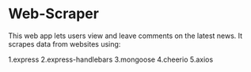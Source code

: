# Web-Scraper

This web app lets users view and leave comments on the latest news. It scrapes data from websites using:

1.express
2.express-handlebars
3.mongoose
4.cheerio
5.axios


